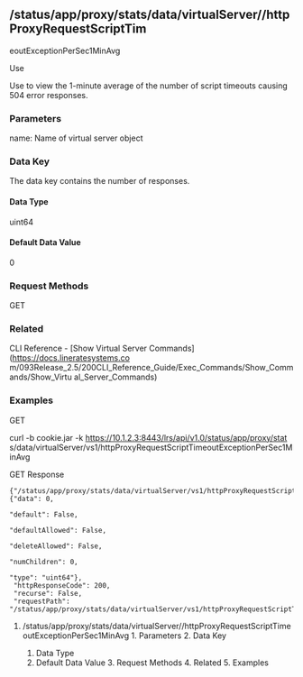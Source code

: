 ## /status/app/proxy/stats/data/virtualServer/<name>/httpProxyRequestScriptTim
eoutExceptionPerSec1MinAvg

Use

Use to view the 1-minute average of the number of script timeouts causing 504
error responses.

### Parameters

name: Name of virtual server object

### Data Key

The data key contains the number of responses.

#### Data Type

uint64

#### Default Data Value

0

### Request Methods

GET

### Related

CLI Reference - [Show Virtual Server Commands](https://docs.lineratesystems.co
m/093Release_2.5/200CLI_Reference_Guide/Exec_Commands/Show_Commands/Show_Virtu
al_Server_Commands)

### Examples

GET

curl -b cookie.jar -k https://10.1.2.3:8443/lrs/api/v1.0/status/app/proxy/stat
s/data/virtualServer/vs1/httpProxyRequestScriptTimeoutExceptionPerSec1MinAvg

GET Response

    
    {"/status/app/proxy/stats/data/virtualServer/vs1/httpProxyRequestScriptTimeoutExceptionPerSec1MinAvg": {"data": 0,
                                                                                                               "default": False,
                                                                                                               "defaultAllowed": False,
                                                                                                               "deleteAllowed": False,
                                                                                                               "numChildren": 0,
                                                                                                               "type": "uint64"},
     "httpResponseCode": 200,
     "recurse": False,
     "requestPath": "/status/app/proxy/stats/data/virtualServer/vs1/httpProxyRequestScriptTimeoutExceptionPerSec1MinAvg"}
    

  1. /status/app/proxy/stats/data/virtualServer/<name>/httpProxyRequestScriptTimeoutExceptionPerSec1MinAvg
    1. Parameters
    2. Data Key
      1. Data Type
      2. Default Data Value
    3. Request Methods
    4. Related
    5. Examples

